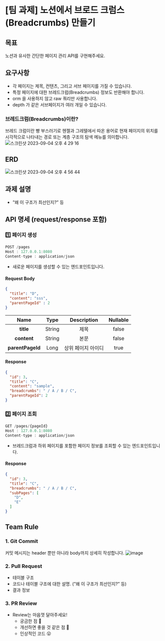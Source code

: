 # [팀 과제] 노션에서 브로드 크럼스(Breadcrumbs) 만들기


## 목표
노션과 유사한 간단한 페이지 관리 API를 구현해주세요.

## 요구사항
- 각 페이지는 제목, 컨텐츠, 그리고 서브 페이지를 가질 수 있습니다. 
- 특정 페이지에 대한 브레드크럼(Breadcrumbs) 정보도 반환해야 합니다.
- orm 을 사용하지 않고 raw 쿼리만 사용합니다.
- depth 가 같은 서브페이지가 여러 개일 수 있습니다.

### 브레드크럼(Breadcrumbs)이란?
브레드 크럼이란 빵 부스러기로 헨젤과 그레텔에서 따온 용어로 현재 페이지의 위치를 시각적으로 나타내는 경로 또는 계층 구조의 탐색 메뉴를 의미합니다.
![스크린샷 2023-09-04 오후 4 29 16](https://github.com/minju412/jenkins-test/assets/59405576/16d5307d-92f6-4450-935b-3fcc2c386c0b)


## ERD
![스크린샷 2023-09-04 오후 4 56 44](https://github.com/minju412/jenkins-test/assets/59405576/77c5c3cf-a40e-4d61-8507-72ef4efda990)


## 과제 설명
- ”왜 이 구조가 최선인지?” 등



## API 명세 (request/response 포함)
### 1️⃣ 페이지 생성
```javascript
POST /pages
Host : 127.0.0.1:8080
Content-type : application/json
```
- 새로운 페이지를 생성할 수 있는 엔드포인트입니다.

#### Request Body
```json
{
  "title": "D",
  "content": "sss",
  "parentPageId" : 2
}
```
|    Name     |  Type  | Description | Nullable |
|:-----------:|:------:|:-----------:|:--------:|
|  **title**  | String |     제목      |  false   |
|**content** | String |     본문      |  false   |
|**parentPageId** |  Long   | 상위 페이지 아이디  |   true    |

#### Response
```json
{
  "id": 3,
  "title": "C",
  "content": "sample",
  "breadcrumbs": " / A / B / C",
  "parentPageId": 2
}
````

### 2️⃣ 페이지 조회
```javascript
GET /pages/{pageId}
Host : 127.0.0.1:8080
Content-type : application/json
```
- 브레드크럼과 하위 페이지를 포함한 페이지 정보를 조회할 수 있는 엔드포인트입니다.

#### Response
```json
{
  "id": 3,
  "title": "C",
  "breadcrumbs": " / A / B / C",
  "subPages": [
    "D",
    "E"
  ]
}
````

## Team Rule
### 1. Git Commit
커밋 메시지는 header 뿐만 아니라 body까지 상세히 작성합니다.
![image](https://github.com/petit-a-petit/team-assignment-1/assets/139187207/f7c77232-cab1-4b5c-a85a-96f12c703cf9)

### 2. Pull Request
- 테이블 구조
- 코드나 테이블 구조에 대한 설명. (”왜 이 구조가 최선인지?” 등)
- 결과 정보

### 3. PR Review
- Review는 마음껏 달아주세요!
  - 궁금한 점 🤔
  - 개선하면 좋을 것 같은 점 🚧
  - 인상적인 코드 😮

